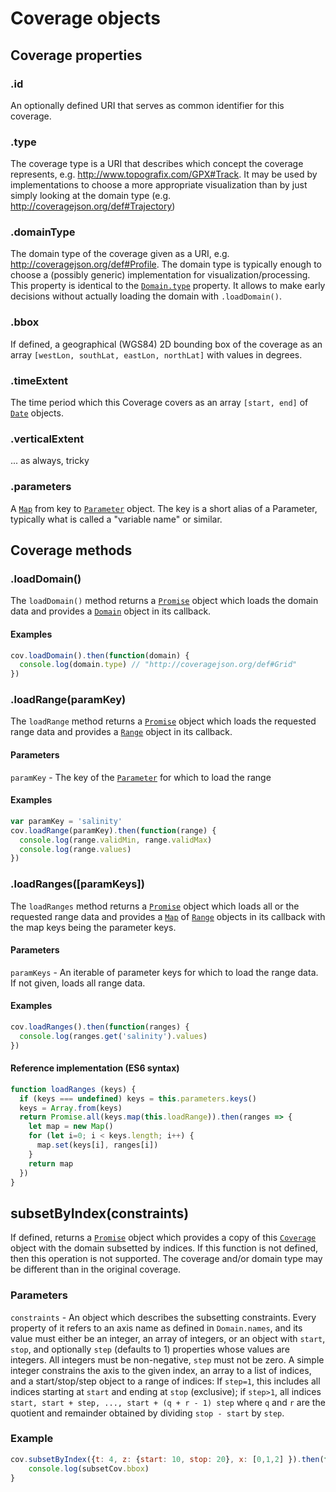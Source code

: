 # Coverage objects

## Coverage properties

### .id

An optionally defined URI that serves as common identifier for this coverage.

### .type

The coverage type is a URI that describes which concept the coverage represents, e.g. http://www.topografix.com/GPX#Track. It may be used by implementations to choose a more appropriate visualization than by just simply looking at the domain type (e.g. http://coveragejson.org/def#Trajectory)

### .domainType

The domain type of the coverage given as a URI, e.g. http://coveragejson.org/def#Profile. The domain type is typically enough to choose a (possibly generic) implementation for visualization/processing. This property is identical to the [`Domain.type`](Domain.md) property. It allows to make early decisions without actually loading the domain with `.loadDomain()`.

### .bbox

If defined, a geographical (WGS84) 2D bounding box of the coverage as an array `[westLon, southLat, eastLon, northLat]` with values in degrees.

### .timeExtent

The time period which this Coverage covers as an array `[start, end]` of [`Date`](https://developer.mozilla.org/en-US/docs/Web/JavaScript/Reference/Global_Objects/Date) objects.

### .verticalExtent

... as always, tricky

### .parameters

A [`Map`](https://developer.mozilla.org/de/docs/Web/JavaScript/Reference/Global_Objects/Map) from key to [`Parameter`](Parameter.md) object. The key is a short alias of a Parameter, typically what is called a "variable name" or similar.

## Coverage methods

### .loadDomain()

The `loadDomain()` method returns a [`Promise`](https://developer.mozilla.org/de/docs/Web/JavaScript/Reference/Global_Objects/Promise) object which loads the domain data and provides a [`Domain`](Domain.md) object in its callback.

#### Examples

```js
cov.loadDomain().then(function(domain) {
  console.log(domain.type) // "http://coveragejson.org/def#Grid"
})
```

### .loadRange(paramKey)

The `loadRange` method returns a [`Promise`](https://developer.mozilla.org/de/docs/Web/JavaScript/Reference/Global_Objects/Promise) object which loads the requested range data and provides a [`Range`](Range.md) object in its callback.

#### Parameters

`paramKey` - The key of the [`Parameter`](Parameter.md) for which to load the range

#### Examples

```js
var paramKey = 'salinity'
cov.loadRange(paramKey).then(function(range) {
  console.log(range.validMin, range.validMax)
  console.log(range.values)
})
```

### .loadRanges([paramKeys])

The `loadRanges` method returns a [`Promise`](https://developer.mozilla.org/de/docs/Web/JavaScript/Reference/Global_Objects/Promise) object which loads all or the requested range data and provides a [`Map`](https://developer.mozilla.org/de/docs/Web/JavaScript/Reference/Global_Objects/Map) of [`Range`](Range.md) objects in its callback with the map keys being the parameter keys.

#### Parameters

`paramKeys` - An iterable of parameter keys for which to load the range data. If not given, loads all range data.

#### Examples

```js
cov.loadRanges().then(function(ranges) {
  console.log(ranges.get('salinity').values)
})
```

#### Reference implementation (ES6 syntax)

```js
function loadRanges (keys) {
  if (keys === undefined) keys = this.parameters.keys()
  keys = Array.from(keys)
  return Promise.all(keys.map(this.loadRange)).then(ranges => {
    let map = new Map()
    for (let i=0; i < keys.length; i++) {
      map.set(keys[i], ranges[i])
    }
    return map
  })
}
```

## subsetByIndex(constraints)

If defined, returns a [`Promise`](https://developer.mozilla.org/de/docs/Web/JavaScript/Reference/Global_Objects/Promise) object which provides a copy of this [`Coverage`](Coverage.md) object with the domain subsetted by indices. If this function is not defined, then this operation is not supported. The coverage and/or domain type may be different than in the original coverage.

### Parameters

`constraints` - An object which describes the subsetting constraints. Every property of it refers to an axis name as defined in `Domain.names`, and its value must either be an integer, an array of integers, or an object with `start`, `stop`, and optionally `step` (defaults to 1) properties whose values are integers. All integers must be non-negative, `step` must not be zero. A simple integer constrains the axis to the given index, an array to a list of indices, and a start/stop/step object to a range of indices: If `step=1`, this includes all indices starting at `start` and ending at `stop` (exclusive); if `step>1`, all indices `start, start + step, ..., start + (q + r - 1) step` where `q` and `r` are the quotient and remainder obtained by dividing `stop - start` by `step`.

### Example

```js
cov.subsetByIndex({t: 4, z: {start: 10, stop: 20}, x: [0,1,2] }).then(function(subsetCov) {
    console.log(subsetCov.bbox)
}
```
